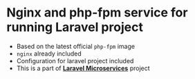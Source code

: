 # Nginx and php-fpm service for running Laravel project

- Based on the latest official `php-fpm` image
- `nginx` already included
- Configuration for laravel project included
- This is a part of **[Laravel Microservices](https://github.com/FramgiaDockerTeam/laravel-microservices)** project
